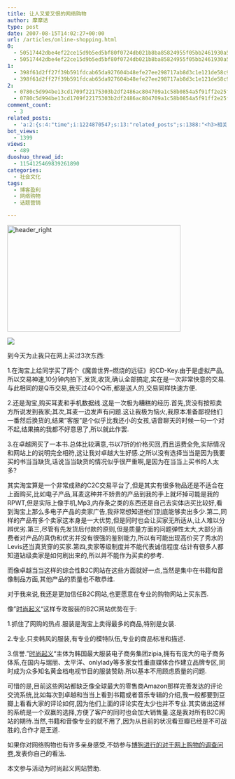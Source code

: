 ```yaml
---
title: 让人又爱又恨的网络购物
author: 摩摩诘
type: post
date: 2007-08-15T14:02:27+00:00
url: /articles/online-shopping.html
0:
  - 50517442dbe4ef22ce15d9b5ed5bf80f0724db021b8ba85824955f05bb2461930a5b90437b202efb478ea438650562b5
  - 50517442dbe4ef22ce15d9b5ed5bf80f0724db021b8ba85824955f05bb2461930a5b90437b202efb478ea438650562b5
1:
  - 398f61d2ff27f39b591fdcab65da927604b48efe27ee298717ab8d3c1e121de58c9e692b6ad25a777b26018aec274b7a
  - 398f61d2ff27f39b591fdcab65da927604b48efe27ee298717ab8d3c1e121de58c9e692b6ad25a777b26018aec274b7a
2:
  - 0780c5d994be13cd1709f22175303b2df2486ac804709a1c58b0854a5f91ff2e25f314d8c65e61efb15c7fc9a06fa255
  - 0780c5d994be13cd1709f22175303b2df2486ac804709a1c58b0854a5f91ff2e25f314d8c65e61efb15c7fc9a06fa255
comment_count:
  - 3
related_posts:
  - 'a:2:{s:4:"time";i:1224870547;s:13:"related_posts";s:1388:"<h3>相关日志</h3><ul class="related_post"><li><a href="http://www.digglife.cn/articles/vancl-shirt.html" title="博友们,你们喜欢穿衬衣么?">博友们,你们喜欢穿衬衣么?</a></li><li><a href="http://www.digglife.cn/articles/hp-event-2.html" title="一年智选在于春,惠普全程助力">一年智选在于春,惠普全程助力</a></li><li><a href="http://www.digglife.cn/articles/asus-notebook.html" title="抗击风雪,带上华硕笔记本">抗击风雪,带上华硕笔记本</a></li><li><a href="http://www.digglife.cn/articles/feedsky-event-center.html" title="Feedsky话题营销规则变化:可申请话题">Feedsky话题营销规则变化:可申请话题</a></li><li><a href="http://www.digglife.cn/articles/ad_about_real_estate.html" title="博狗话题之我最关心的房地产问题">博狗话题之我最关心的房地产问题</a></li><li><a href="http://www.digglife.cn/articles/earning_money_with_advertlets.html" title="博客盈利:通过Advertlets给你的博客带来盈利">博客盈利:通过Advertlets给你的博客带来盈利</a></li><li><a href="http://www.digglife.cn/articles/%e5%8d%9a%e5%ae%a2%e7%9b%88%e5%88%a9%e9%80%9a%e8%bf%87bloggerwave%e8%ae%a9%e4%bd%a0%e7%9a%84%e5%8d%9a%e5%ae%a2%e7%9b%88%e5%88%a9.html" title="博客盈利:通过Bloggerwave让你的博客盈利">博客盈利:通过Bloggerwave让你的博客盈利</a></li></ul>";}'
bot_views:
  - 1399
views:
  - 489
duoshuo_thread_id:
  - 1154125469839261890
categories:
  - 社会文化
tags:
  - 博客盈利
  - 网络购物
  - 话题营销

---
```

<a atomicselection="true" href="https://www.digglife.net/wp-content/uploads/3/379/2007/08/header-right.gif"><img width="396" src="https://www.digglife.net/wp-content/uploads/3/379/2007/08/header-right-thumb.gif" alt="header_right" height="243" /></a>

![][1]

到今天为止我只在网上买过3次东西:

1.在淘宝上给同学买了两个《魔兽世界&#8211;燃烧的远征》的CD-Key.由于是虚拟产品,所以交易神速,10分钟内拍下,发货,收货,确认全部搞定,实在是一次非常快意的交易.与此相同的是Q币交易,我买过40个Q币,都是送人的,交易同样快速方便.

2.还是淘宝,购买耳麦和手机数据线.这是一次极为糟糕的经历.首先,货没有按照卖方所说发到我家;其次,耳麦一边发声有问题.这让我极为恼火,我原本准备鄙视他们一番然后换货的,结果&#8221;客服&#8221;是个似乎比我还小的女孩,语音聊天的时候一句一个对不起,结果搞的我都不好意思了,所以就此作罢.

3.在卓越网买了一本书.总体比较满意,书以7折的价格买回,而且运费全免,实际情况和网站上的说明完全相符,这让我对卓越大生好感.之所以没有选择当当是因为我要买的书当当缺货,话说当当缺货的情况似乎很严重啊,是因为在当当上买书的人太多?

<!--more-->

其实淘宝算是一个非常成熟的C2C交易平台了,但是其实有很多物品还是不适合在上面购买,比如电子产品,耳麦这种并不娇贵的产品到我的手上就坏掉可能是我的RPWT,但是实际上像手机,Mp3,内存条之类的东西还是自己去实体店买比较好,看到淘宝上那么多电子产品的卖家广告,我非常想知道他们到底能够卖出多少.第二,同样的产品有多个卖家这本身是一大优势,但是同时也会让买家无所适从,让人难以分辨优劣.第三,尽管有先发货后付款的原则,但是质量方面的问题弹性太大,大部分消费者对产品的真伪和优劣并没有很强的鉴别能力,所以有可能出现高价买了秀水的Levis还当真货穿的买家.第四,卖家等级制度并不能代表诚信程度.估计有很多人都知道钻级卖家是如何刷出来的,所以并不能作为买卖的参考.

而像卓越当当这样的综合性B2C网站在这些方面就好一点,当然是集中在书籍和音像制品方面,其他产品的质量也不敢恭维.

对于我来说,我还是更加信任B2C网站,也更愿意在专业的购物网站上买东西.

像&#8221;<a target="_blank" href="http://www.shishangqiyi.com">时尚起义</a>&#8220;这样专攻服装的B2C网站优势在于:

1.抓住了网购的热点.服装是淘宝上卖得最多的商品,特别是女装.

2.专业.只卖韩风的服装,有专业的模特队伍,专业的商品标准和描述.

3.信誉.&#8221;<a target="_blank" href="http://www.shishangqiyi.com">时尚起义</a>&#8220;主体为韩国最大服装电子商务集团zipia,拥有有庞大的电子商务体系,在国内与瑞丽、太平洋、onlylady等多家女性垂直媒体合作建立品牌专区,同时成为众多知名黄金档电视节目的服装赞助.所以基本不用顾虑质量的问题.

可惜的是,目前这些网站都缺乏像全球最大的零售商Amazon那样完善发达的评论交流系统,比如每次到卓越和当当上看到书籍或者音乐专辑的介绍,我一般都要到豆瓣上看看大家的评论如何,因为他们上面的评论实在太少也并不专业.其实做出这样的系统是一个双赢的选择,方便了客户的同时也会加大销售量.这是我对所有B2C网站的期待.当然,书籍和音像专业的就不用了,因为从目前的状况看豆瓣已经是不可战胜的,合作才是王道.

如果你对网络购物也有许多亲身感受,不妨参与<a target="_blank" href="http://koubei.blogool.com/3j001-o4wxet-f2ou28xy-1-f2qeb1vh-5yb/8/449/links/product">博狗进行的对于网上购物的调查问卷</a>,发表你自己的看法.

本文参与活动为时尚起义网站赞助.

 [1]: https://www.digglife.net/qiniu/1588/image/dbea923db7fce81433794d25b6e38bcb.jpg
